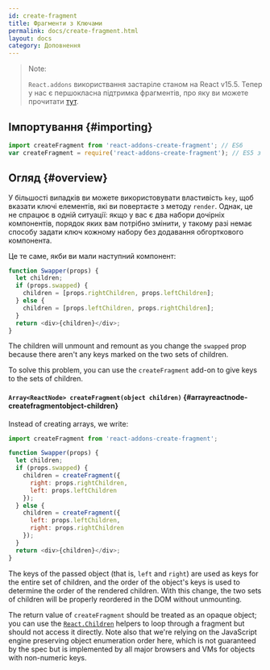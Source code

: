 ```yaml
---
id: create-fragment
title: Фрагменти з Ключами
permalink: docs/create-fragment.html
layout: docs
category: Доповнення
---
```


> Note:
>
> `React.addons` використвання застаріле станом на React v15.5. Тепер у нас є першокласна підтримка фрагментів, про яку ви можете прочитати [тут](/docs/fragments.html).

## Імпортування {#importing}

```javascript
import createFragment from 'react-addons-create-fragment'; // ES6
var createFragment = require('react-addons-create-fragment'); // ES5 з npm
```

## Огляд {#overview}

У більшості випадків ви можете використовувати властивість `key`, щоб вказати ключі елементів, які ви повертаєте з методу `render`. Однак, це не спрацює в одній ситуації: якщо у вас є два набори дочірніх компонентів, порядок яких вам потрібно змінити, у такому разі немає способу задати ключ кожному набору без додавання обгорткового компонента.

Це те саме, якби ви мали наступний компонент:

```js
function Swapper(props) {
  let children;
  if (props.swapped) {
    children = [props.rightChildren, props.leftChildren];
  } else {
    children = [props.leftChildren, props.rightChildren];
  }
  return <div>{children}</div>;
}
```

The children will unmount and remount as you change the `swapped` prop because there aren't any keys marked on the two sets of children.

To solve this problem, you can use the `createFragment` add-on to give keys to the sets of children.

#### `Array<ReactNode> createFragment(object children)` {#arrayreactnode-createfragmentobject-children}

Instead of creating arrays, we write:

```javascript
import createFragment from 'react-addons-create-fragment';

function Swapper(props) {
  let children;
  if (props.swapped) {
    children = createFragment({
      right: props.rightChildren,
      left: props.leftChildren
    });
  } else {
    children = createFragment({
      left: props.leftChildren,
      right: props.rightChildren
    });
  }
  return <div>{children}</div>;
}
```

The keys of the passed object (that is, `left` and `right`) are used as keys for the entire set of children, and the order of the object's keys is used to determine the order of the rendered children. With this change, the two sets of children will be properly reordered in the DOM without unmounting.

The return value of `createFragment` should be treated as an opaque object; you can use the [`React.Children`](/docs/react-api.html#react.children) helpers to loop through a fragment but should not access it directly. Note also that we're relying on the JavaScript engine preserving object enumeration order here, which is not guaranteed by the spec but is implemented by all major browsers and VMs for objects with non-numeric keys.
